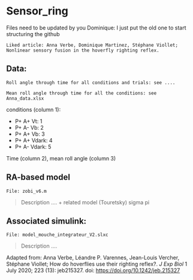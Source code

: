 # Sensor_ring

Files need to be updated by you Dominique: I just put the old one to start structuring the github 
```
Liked article: Anna Verbe, Dominique Martinez, Stéphane Viollet; Nonlinear sensory fusion in the hoverfly righting reflex. 
```

## Data: 
```
Roll angle through time for all conditions and trials: see ....
```

``` 
Mean roll angle through time for all the conditions: see Anna_data.xlsx
```

conditions (column 1): 

* P+ A+ Vt: 1
* P+ A- Vb: 2
* P+ A+ Vb: 3
* P+ A+ Vdark: 4
* P+ A- Vdark: 5

Time (column 2), mean roll angle (column 3)

## RA-based model

```
File: zobi_v6.m 
```

> Description .... + related model (Touretsky) sigma pi

## Associated simulink:
``` 
File: model_mouche_integrateur_V2.slxc
```
> Description ....

Adapted from: Anna Verbe, Léandre P. Varennes, Jean-Louis Vercher, Stéphane Viollet; How do hoverflies use their righting reflex?. *J Exp Biol* 1 July 2020; 223 (13): jeb215327. doi: https://doi.org/10.1242/jeb.215327





